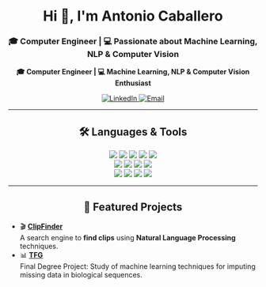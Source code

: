 <h1 align="center">Hi 👋, I'm Antonio Caballero</h1>
<h3 align="center">🎓 Computer Engineer | 💻 Passionate about Machine Learning, NLP & Computer Vision</h3>


<p align="center">
  <b>🎓 Computer Engineer | 💻 Machine Learning, NLP & Computer Vision Enthusiast</b>
</p>

<div align="center">
  <a href="https://www.linkedin.com/in/acaballerocarrasco/" target="_blank">
    <img src="https://img.shields.io/badge/LinkedIn-Antonio%20Caballero-0A66C2?style=for-the-badge&logo=linkedin&logoColor=white" alt="LinkedIn"/>
  </a>
  <a href="mailto:antoniocaballeroc@gmail.com">
    <img src="https://img.shields.io/badge/Email-Contact%20Me-D14836?style=for-the-badge&logo=gmail&logoColor=white" alt="Email"/>
  </a>
</div>

---

<h2 align="center">🛠️ Languages & Tools</h2>

<div align="center">
  <!-- Programming Languages -->
  <img src="https://img.shields.io/badge/Python-3776AB?style=for-the-badge&logo=python&logoColor=white" />
  <img src="https://img.shields.io/badge/C-00599C?style=for-the-badge&logo=c&logoColor=white" />
  <img src="https://img.shields.io/badge/C++-00599C?style=for-the-badge&logo=cplusplus&logoColor=white" />
  <img src="https://img.shields.io/badge/Qt-41CD52?style=for-the-badge&logo=qt&logoColor=white" />
    <img src="https://img.shields.io/badge/BigQuery-4285F4?style=for-the-badge&logo=googlebigquery&logoColor=white" />
</div>

<div align="center">
  <!-- Machine Learning & Data Science -->
  <img src="https://img.shields.io/badge/PyTorch-EE4C2C?style=for-the-badge&logo=pytorch&logoColor=white" />
  <img src="https://img.shields.io/badge/scikit--learn-F7931E?style=for-the-badge&logo=scikitlearn&logoColor=white" />
  <img src="https://img.shields.io/badge/Pandas-150458?style=for-the-badge&logo=pandas&logoColor=white" />
  <img src="https://img.shields.io/badge/OpenCV-5C3EE8?style=for-the-badge&logo=opencv&logoColor=white" />
</div>

<div align="center">
  <!-- Tools & DevOps -->
  <img src="https://img.shields.io/badge/Bash-4EAA25?style=for-the-badge&logo=gnubash&logoColor=white" />
  <img src="https://img.shields.io/badge/Git-F05032?style=for-the-badge&logo=git&logoColor=white" />
  <img src="https://img.shields.io/badge/Docker-2496ED?style=for-the-badge&logo=docker&logoColor=white" />
  <img src="https://img.shields.io/badge/Linux-FCC624?style=for-the-badge&logo=linux&logoColor=black" />
</div>

---

<h2 align="center">🚀 Featured Projects</h2>

- 🎬 **[ClipFinder](https://github.com/antonio-caballero-dev/ClipFinder)**  
  A search engine to **find clips** using **Natural Language Processing** techniques.
- 📊 **[TFG](https://github.com/antonio-caballero-dev/TFG)**  
  Final Degree Project: Study of machine learning techniques for imputing missing data in biological sequences.

